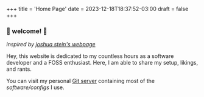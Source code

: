 +++
title = 'Home Page'
date = 2023-12-18T18:37:52-03:00
draft = false
+++

### 🚀 welcome! 🚀

_inspired by [joshua stein's webpage](https://jcs.org/)_

Hey, this website is dedicated to my countless
hours as a software developer and a FOSS
enthusiast. Here, I am able to share my setup,
likings, and rants.

You can visit my personal [Git
server](http://felipe.openbsd.amsterdam/)
containing most of the _software/configs_ I use.
